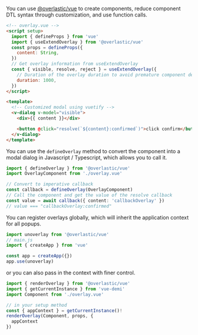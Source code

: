 You can use [@overlastic/vue](https://overlastic.vercel.app/vue/) to create components, reduce component DTL syntax through customization, and use function calls.

```html
<!-- overlay.vue -->
<script setup>
  import { defineProps } from 'vue'
  import { useExtendOverlay } from '@overlastic/vue'
  const props = defineProps({
    content: String,
  })
  // Get overlay information from useExtendOverlay
  const { visible, resolve, reject } = useExtendOverlay({
    // Duration of the overlay duration to avoid premature component destruction
    duration: 1000,
  })
</script>

<template>
  <!-- Customized modal using vuetify -->
  <v-dialog v-model="visible">
    <div>{{ content }}</div>

    <button @click="resolve(`${content}:confirmed`)">click confirm</button>
  </v-dialog>
</template>

```

You can use the `defineOverlay` method to convert the component into a modal dialog in Javascript / Typescript, which allows you to call it.

```ts
import { defineOverlay } from '@overlastic/vue'
import OverlayComponent from './overlay.vue'

// Convert to imperative callback
const callback = defineOverlay(OverlayComponent)
// Call the component and get the value of the resolve callback
const value = await callback({ content: 'callbackOverlay' })
// value === "callbackOverlay:confirmed"
```

You can register overlays globally, which will inherit the application context for all popups.

```ts
import unoverlay from '@overlastic/vue'
// main.js
import { createApp } from 'vue'

const app = createApp({})
app.use(unoverlay)
```

or you can also pass in the context with finer control.

```ts
import { renderOverlay } from '@overlastic/vue'
import { getCurrentInstance } from 'vue-demi'
import Component from './overlay.vue'

// in your setup method
const { appContext } = getCurrentInstance()!
renderOverlay(Component, props, {
  appContext
})
```
